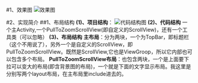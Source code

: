 #1、效果图
![效果图](http://img.blog.csdn.net/20150812231418851)

#2、实现简介
##1、布局结构
**(1)、项目结构**：
![代码结构图](http://img.blog.csdn.net/20150812232528995)
**(2)、代码结构**
一个主Activity,一个PullToZoomScrollView(即自定义的ScrollView)，还有一个工具类（可以忽略）
**(3)、布局结构**
**主布局**：分为两块，一个为TopBar，即标题栏（这个不用说了），另外一个是自定义的ScrollView，即PullToZoomScrollView。既然是ScrollView,它也是ViewGroop，所以它内部也可以包含多个布局。
**PullToZoomScrollView布局**：也包含两块，一个是上面要下拉可以变大的布局(即含背景图的布局)，一个就是下面的文字显示布局。我这里是分别写两个layout布局，在主布局里include进去的。
